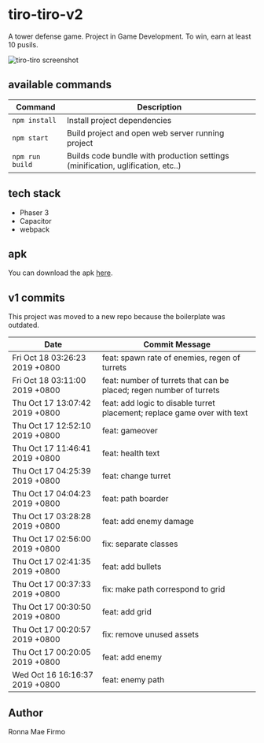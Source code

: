 # tiro-tiro-v2

A tower defense game. Project in Game Development. To win, earn at least 10 pusils.

![tiro-tiro screenshot](https://i.imgur.com/WiNB7EU.png)

## available commands

| Command | Description |
|---------|-------------|
| `npm install` | Install project dependencies |
| `npm start` | Build project and open web server running project |
| `npm run build` | Builds code bundle with production settings (minification, uglification, etc..) |

## tech stack

- Phaser 3
- Capacitor
- webpack

## apk

You can download the apk [here](https://drive.google.com/open?id=16xCMf0WhqyFN5lPDnCFb4eT9i1DZwIGv).

## v1 commits

This project was moved to a new repo because the boilerplate was outdated.

| Date | Commit Message |
|------|----------------|
| Fri Oct 18 03:26:23 2019 +0800 | feat: spawn rate of enemies, regen of turrets |
| Fri Oct 18 03:11:00 2019 +0800 | feat: number of turrets that can be placed; regen number of turrets |
| Thu Oct 17 13:07:42 2019 +0800 | feat: add logic to disable turret placement; replace game over with text |
| Thu Oct 17 12:52:10 2019 +0800 | feat: gameover |
| Thu Oct 17 11:46:41 2019 +0800 | feat: health text |
| Thu Oct 17 04:25:39 2019 +0800 | feat: change turret |
| Thu Oct 17 04:04:23 2019 +0800 | feat: path boarder |
| Thu Oct 17 03:28:28 2019 +0800 | feat: add enemy damage |
| Thu Oct 17 02:56:00 2019 +0800 | fix: separate classes |
| Thu Oct 17 02:41:35 2019 +0800 | feat: add bullets |
| Thu Oct 17 00:37:33 2019 +0800 | fix: make path correspond to grid |
| Thu Oct 17 00:30:50 2019 +0800 | feat: add grid |
| Thu Oct 17 00:20:57 2019 +0800 | fix: remove unused assets |
| Thu Oct 17 00:20:05 2019 +0800 | feat: add enemy |
| Wed Oct 16 16:16:37 2019 +0800 | feat: enemy path |

## Author
Ronna Mae Firmo
